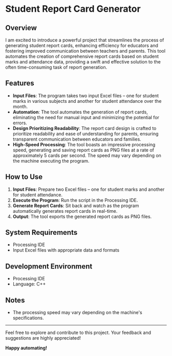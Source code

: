 # Student Report Card Generator

## Overview
I am excited to introduce a powerful project that streamlines the process of generating student report cards, enhancing efficiency for educators and fostering improved communication between teachers and parents. This tool automates the creation of comprehensive report cards based on student marks and attendance data, providing a swift and effective solution to the often time-consuming task of report generation.

## Features
- **Input Files**: The program takes two input Excel files – one for student marks in various subjects and another for student attendance over the month.
- **Automation**: The tool automates the generation of report cards, eliminating the need for manual input and minimizing the potential for errors.
- **Design Prioritizing Readability**: The report card design is crafted to prioritize readability and ease of understanding for parents, ensuring transparent communication between educators and families.
- **High-Speed Processing**: The tool boasts an impressive processing speed, generating and saving report cards as PNG files at a rate of approximately 5 cards per second. The speed may vary depending on the machine executing the program.

## How to Use
1. **Input Files**: Prepare two Excel files – one for student marks and another for student attendance.
2. **Execute the Program**: Run the script in the Processing IDE.
3. **Generate Report Cards**: Sit back and watch as the program automatically generates report cards in real-time.
4. **Output**: The tool exports the generated report cards as PNG files.

## System Requirements
- Processing IDE
- Input Excel files with appropriate data and formats

## Development Environment
- Processing IDE
- Language: C++

## Notes
- The processing speed may vary depending on the machine's specifications.

---

Feel free to explore and contribute to this project. Your feedback and suggestions are highly appreciated!

**Happy automating!**

